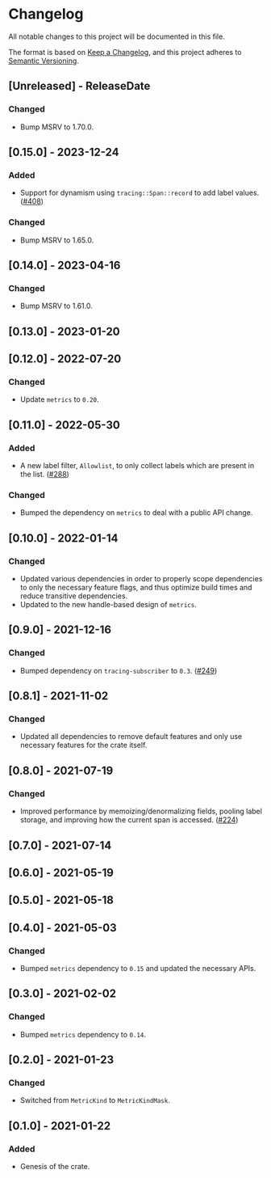 # Changelog
All notable changes to this project will be documented in this file.

The format is based on [Keep a Changelog](https://keepachangelog.com/en/1.0.0/),
and this project adheres to [Semantic Versioning](https://semver.org/spec/v2.0.0.html).

<!-- next-header -->

## [Unreleased] - ReleaseDate

### Changed

- Bump MSRV to 1.70.0.

## [0.15.0] - 2023-12-24

### Added

- Support for dynamism using `tracing::Span::record` to add label values.
  ([#408](https://github.com/metrics-rs/metrics/pull/408))

### Changed

- Bump MSRV to 1.65.0.

## [0.14.0] - 2023-04-16

### Changed

- Bump MSRV to 1.61.0.

## [0.13.0] - 2023-01-20

## [0.12.0] - 2022-07-20

### Changed

- Update `metrics` to `0.20`.

## [0.11.0] - 2022-05-30

### Added

- A new label filter, `Allowlist`, to only collect labels which are present in the list. ([#288](https://github.com/metrics-rs/metrics/pull/288))

### Changed

- Bumped the dependency on `metrics` to deal with a public API change.

## [0.10.0] - 2022-01-14

### Changed
- Updated various dependencies in order to properly scope dependencies to only the necessary feature
  flags, and thus optimize build times and reduce transitive dependencies.
- Updated to the new handle-based design of `metrics`.

## [0.9.0] - 2021-12-16

### Changed
- Bumped dependency on `tracing-subscriber` to `0.3`. ([#249](https://github.com/metrics-rs/metrics/pull/249))

## [0.8.1] - 2021-11-02

### Changed
- Updated all dependencies to remove default features and only use necessary features for the crate itself.

## [0.8.0] - 2021-07-19

### Changed
- Improved performance by memoizing/denormalizing fields, pooling label storage, and improving how
  the current span is accessed. ([#224](https://github.com/metrics-rs/metrics/pull/224))

## [0.7.0] - 2021-07-14

## [0.6.0] - 2021-05-19

## [0.5.0] - 2021-05-18

## [0.4.0] - 2021-05-03

### Changed
- Bumped `metrics` dependency to `0.15` and updated the necessary APIs.
## [0.3.0] - 2021-02-02
### Changed
- Bumped `metrics` dependency to `0.14`.

## [0.2.0] - 2021-01-23
### Changed
- Switched from `MetricKind` to `MetricKindMask`.

## [0.1.0] - 2021-01-22
### Added
- Genesis of the crate.
